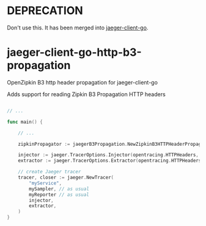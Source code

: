 # DEPRECATION

Don't use this. It has been merged into [jaeger-client-go](https://github.com/szdavid92/jaeger-client-go).

# jaeger-client-go-http-b3-propagation
OpenZipkin B3 http header propagation for jaeger-client-go

Adds support for reading Zipkin B3 Propagation HTTP headers

```go

// ...

func main() {

	// ...

	zipkinPropagator := jaegerB3Propagation.NewZipkinB3HTTPHeaderPropagator()

	injector := jaeger.TracerOptions.Injector(opentracing.HTTPHeaders, zipkinPropagator)
	extractor := jaeger.TracerOptions.Extractor(opentracing.HTTPHeaders, zipkinPropagator)

	// create Jaeger tracer
	tracer, closer := jaeger.NewTracer(
		"myService",
		mySampler, // as usual
		myReporter // as usual
		injector,
		extractor,
	)
}
```
